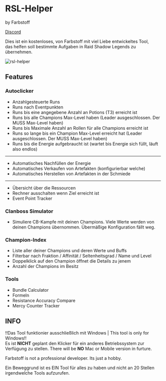 # RSL-Helper 
by Farbstoff

[Discord](https://discord.gg/xTUdhsE)

Dies ist ein kostenloses, von Farbstoff mit viel Liebe entwickeltes Tool,  
das helfen soll bestimmte Aufgaben in Raid Shadow Legends zu übernehmen. 

![rsl-helper](../assets/clicker.png?raw=true)  

## Features
### Autoclicker
* Anzahlgesteuerte Runs  
* Runs nach Eventpunkten
* Runs bis eine angegebene Anzahl an Potions (T3) erreicht ist
* Runs bis alle Champions Max-Level haben (Leader ausgeschlossen. Der MUSS Max-Level haben)
* Runs bis Maximale Anzahl an Rollen für alle Champions erreicht ist
* Runs so lange bis ein Champion Max-Level erreicht hat (Leader ausgeschlossen. Der MUSS Max-Level haben)
* Runs bis die Energie aufgebraucht ist (wartet bis Energie sich füllt, läuft also endlos)
---
* Automatisches Nachfüllen der Energie
* Automatisches Verkaufen von Artefakten (konfigurierbar welche)
* Automatisches Herstellen von Artefakten in der Schmiede
---
* Übersicht über die Ressourcen
* Rechner ausschalten wenn Ziel erreicht ist
* Event Point Tracker

### Clanboss Simulator
* Simuliere CB-Kampfe mit deinen Champions. Viele Werte werden von deinen Champions übernommen. Übermäßige Konfiguration fällt weg.

### Champion-Index
* Liste aller deiner Champions und deren Werte und Buffs
* Filterbar nach Fraktion / Affinität / Seltenheitsgrad / Name und Level
* Doppelklick auf den Champion öffnet die Details zu jenem
* Anzahl der Champions im Besitz

### Tools
* Bundle Calculator
* Formeln
* Resistance Accuracy Compare
* Mercy Counter Tracker

## INFO
‼️Das Tool funktionier ausschließlich mit Windows | This tool is only for Windows‼️  
Es ist **NICHT** geplant den Klicker für ein anderes Betriebssystem zur Verfügung zu stellen.
There will be **NO** Mac or Mobile version in furture.

Farbstoff is not a professional developer. Its just a hobby.


Ein Beweggrund ist es EIN Tool für alles zu haben und nicht an 20 Stellen irgendwelche Tools aufzurufen.


